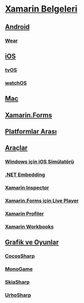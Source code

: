 # [Xamarin Belgeleri](index.md)
## [Android](android/index.yml)
### [Wear](android/wear/index.md)
## [iOS](ios/index.yml)
### [tvOS](ios/tvos/index.md)
### [watchOS](ios/watchos/index.md)
## [Mac](mac/index.yml)
## [Xamarin.Forms](xamarin-forms/index.yml)
## [Platformlar Arası](cross-platform/index.yml)
## [Araçlar](tools/index.yml)
### [Windows için iOS Simülatörü](tools/ios-simulator.md)
### [.NET Embedding](tools/dotnet-embedding/index.md)
### [Xamarin Inspector](tools/inspector/index.md)
### [Xamarin.Forms için Live Player](tools/live-player/index.md)
### [Xamarin Profiler](tools/profiler/index.md)
### [Xamarin Workbooks](tools/workbooks/index.md)
## [Grafik ve Oyunlar](graphics-games/index.yml)
### [CocosSharp](graphics-games/cocossharp/index.md)
### [MonoGame](graphics-games/monogame/index.md)
### [SkiaSharp](graphics-games/skiasharp/index.md)
### [UrhoSharp](graphics-games/urhosharp/index.md)
